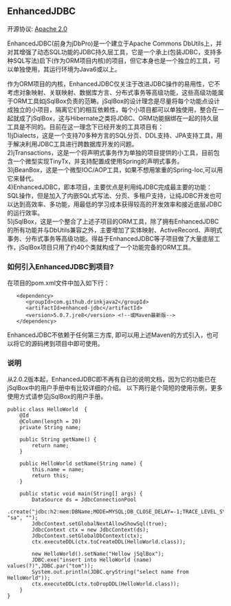 ## EnhancedJDBC
开源协议: [Apache 2.0](http://www.apache.org/licenses/LICENSE-2.0)  

EnhancedJDBC(前身为jDbPro)是一个建立于Apache Commons DbUtils上，并对其增强了动态SQL功能的JDBC持久层工具，它是一个承上(包装JDBC，支持多种SQL写法)启下(作为ORM项目内核)的项目，但它本身也是一个独立的工具，可以单独使用，其运行环境为Java6或以上。  

作为ORM项目的内核，EnhancedJDBC仅关注于改进JDBC操作的易用性，它不考虑对象映射、关联映射、数据库方言、分布式事务等高级功能，这些高级功能属于ORM工具如jSqlBox负责的范畴。jSqlBox的设计理念是尽量将每个功能点设计成独立的小项目，隔离它们的相互依赖性，每个小项目都可以单独使用，整合在一起就成了jSqlBox，这与Hibernate之类将JDBC、ORM功能捆绑在一起的持久层工具是不同的。目前在这一理念下已经开发的工具项目有：  
1)jDialects，这是一个支持70多种方言的SQL分页、DDL支持、JPA支持工具，用于解决利用JDBC工具进行跨数据库开发的问题。  
2)jTransactions，这是一个将声明式事务作为单独的项目提供的小工具，目前包含一个微型实现TinyTx，并支持配置成使用Spring的声明式事务。  
3)jBeanBox，这是一个微型IOC/AOP工具，如果不想用笨重的Spring-Ioc,可以用它来替代。  
4)EnhancedJDBC，即本项目，主要优点是利用纯JDBC完成最主要的功能：SQL操作，但是加入了内嵌SQL式写法、分页、多租户支持，让纯JDBC开发也可以达到高效率、多功能，用最低的学习成本获得较高的开发效率和接近底层JDBC的运行效率。    
5)jSqlBox，这是一个整合了上述子项目的ORM工具，除了拥有EnhancedJDBC的所有功能并与DbUtils兼容之外，主要增加了实体映射、ActiveRecord、声明式事务、分布式事务等高级功能。得益于EnhancedJDBC等子项目做了大量底层工作，jSqlBox项目只用了约40个类就构成了一个功能完备的ORM工具。  

### 如何引入EnhancedJDBC到项目? 
在项目的pom.xml文件中加入如下行：  
```
   <dependency>  
      <groupId>com.github.drinkjava2</groupId>  
      <artifactId>enhanced-jdbc</artifactId>  
      <version>5.0.7.jre8</version> <!--或Maven最新版-->
   </dependency>
``` 
EnhancedJDBC不依赖于任何第三方库, 即可以用上述Maven的方式引入，也可以将它的源码拷到项目中即可使用。  

### 说明 
从2.0.2版本起，EnhancedJDBC即不再有自已的说明文档，因为它的功能已在jSqlBox中的用户手册中有比较详细的介绍。
以下两行是个简短的使用示例，更多使用方式请参见jSqlBox的用户手册。  
```
public class HelloWorld  {
	@Id
	@Column(length = 20)
	private String name;

	public String getName() {
		return name;
	}

	public HelloWorld setName(String name) {
		this.name = name;
		return this;
	}

	public static void main(String[] args) {
		DataSource ds = JdbcConnectionPool
				.create("jdbc:h2:mem:DBName;MODE=MYSQL;DB_CLOSE_DELAY=-1;TRACE_LEVEL_SYSTEM_OUT=0", "sa", "");
		JdbcContext.setGlobalNextAllowShowSql(true);
		JdbcContext ctx = new JdbcContext(ds);
		JdbcContext.setGlobalDbContext(ctx);
		ctx.executeDDL(ctx.toCreateDDL(HelloWorld.class)); 
		
		new HelloWorld().setName("Hellow jSqlBox");
		JDBC.exe("insert into HelloWorld (name) values(?)",JDBC.par("tom"));
		System.out.println(JDBC.qryString("select name from HelloWorld"));
		ctx.executeDDL(ctx.toDropDDL(HelloWorld.class));
	}
}
```